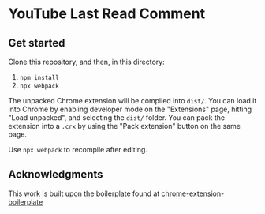 # YouTube Last Read Comment

## Get started

Clone this repository, and then, in this directory:

1. `npm install`
2. `npx webpack`

The unpacked Chrome extension will be compiled into `dist/`. You can load it into Chrome by enabling developer mode on
 the "Extensions" page, hitting "Load unpacked", and selecting the `dist/` folder. You can pack the extension 
 into a `.crx` by using the "Pack extension" button on the same page.

Use `npx webpack` to recompile after editing.

## Acknowledgments

This work is built upon the boilerplate found at [chrome-extension-boilerplate](https://github.com/duo-labs/chrome-extension-boilerplate)